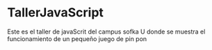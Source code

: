 # TallerJavaScript


Este es el taller de javaScrit del campus sofka U donde se muestra el funcionamiento de un pequeño juego de pin pon 
